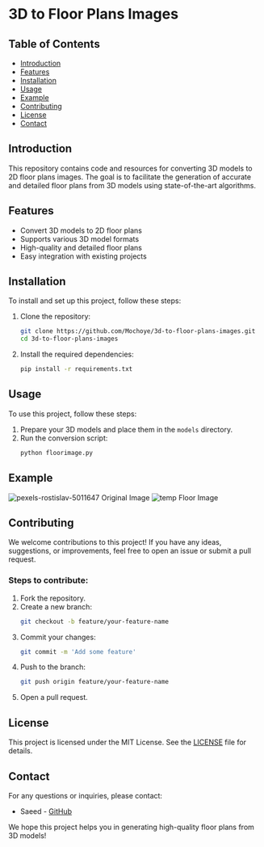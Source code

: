 # 3D to Floor Plans Images



## Table of Contents
- [Introduction](#introduction)
- [Features](#features)
- [Installation](#installation)
- [Usage](#usage)
- [Example](#example)
- [Contributing](#contributing)
- [License](#license)
- [Contact](#contact)

## Introduction
This repository contains code and resources for converting 3D models to 2D floor plans images. The goal is to facilitate the generation of accurate and detailed floor plans from 3D models using state-of-the-art algorithms.

## Features
- Convert 3D models to 2D floor plans
- Supports various 3D model formats
- High-quality and detailed floor plans
- Easy integration with existing projects

## Installation
To install and set up this project, follow these steps:

1. Clone the repository:
    ```bash
    git clone https://github.com/Mochoye/3d-to-floor-plans-images.git
    cd 3d-to-floor-plans-images
    ```

2. Install the required dependencies:
    ```bash
    pip install -r requirements.txt
    ```

## Usage
To use this project, follow these steps:

1. Prepare your 3D models and place them in the `models` directory.
2. Run the conversion script:
    ```bash
    python floorimage.py
    ```
## Example

![pexels-rostislav-5011647](https://github.com/Mochoye/3d-to-floor-plans-images-/assets/95351969/66315138-4b19-4ef2-ac6a-387ad6896568)
Original Image
![temp](https://github.com/Mochoye/3d-to-floor-plans-images-/assets/95351969/fb41aa48-8f11-4e82-b5cb-c523e20479e7)
Floor Image


## Contributing
We welcome contributions to this project! If you have any ideas, suggestions, or improvements, feel free to open an issue or submit a pull request.

### Steps to contribute:
1. Fork the repository.
2. Create a new branch:
    ```bash
    git checkout -b feature/your-feature-name
    ```
3. Commit your changes:
    ```bash
    git commit -m 'Add some feature'
    ```
4. Push to the branch:
    ```bash
    git push origin feature/your-feature-name
    ```
5. Open a pull request.

## License
This project is licensed under the MIT License. See the [LICENSE](LICENSE) file for details.

## Contact
For any questions or inquiries, please contact:
- Saeed - [GitHub](https://github.com/Mochoye)

We hope this project helps you in generating high-quality floor plans from 3D models!


